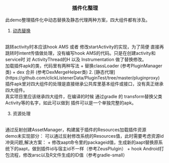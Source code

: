 ### <center>插件化整理</center>

此demo整理插件化中动态替换及静态代理两种方案，四大组件都有涉及。

1. [动态替换](https://github.com/clickListenerData/PluginTest/tree/master/pluginreplace)
<br/>
跳转activity时本应该hook AMS 或者 修改startActivity的实现，为了简便 直接再跳转时intent传值做处理，没有编写hook AMS的代码。只是在创建activity和service时 对 ActivityThread的H 以及 Instrumentation 做了替换修改。
<br/>
加载插件apk的类，代码里有两种写法
 + 替换classLoader (参考PluginManager类)
 + dex 合并  (参考DexMergeHelper类)
2. [静态代理](https://github.com/clickListenerData/PluginTest/tree/master/pluginproxy)
<br/>
插件apk里对四大组件的处理是直接继承公共库里基本组件或接口，没有真正继承四大组件。
<br/>
真实项目里应该继承四大组件，在编译的时候 通过gradle 的 transform替换父类Activity等的名字，如此可以做到 插件可以是一个单独完整的apk。

3. 资源处理
<br/>
通过反射创建AssetManager，构建属于插件的Resources加载插件资源
<br/>
demo未实现部分：
可以通过反射修改系统的Resources值，此时需要考虑资源id冲突问题,解决方案：
+ 修改aapt命令里的packageid值，生成新的aapt替换原系统下的aapt，做到插件id与宿主id不一样（参考ZeusPlulgin）
+ hook Android打包流程，修改arsc以及R文件生成的ID值（参考gradle-small）